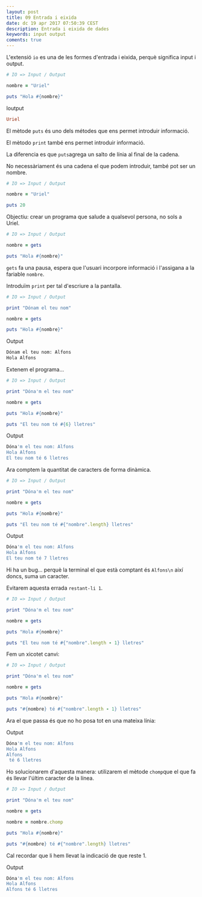 ```yaml
---
layout: post
title: 09 Entrada i eixida
date: dc 19 apr 2017 07:50:39 CEST
description: Entrada i eixida de dades
keywords: input output
coments: true
---
```


L'extensió `io` es una de les formes d'entrada i eixida, perquè significa input i output.

```ruby
# IO => Input / Output

nombre = "Uriel"

puts "Hola #{nombre}"
```

Ioutput

```ruby
Uriel
```

El mètode `puts` és uno dels métodes que ens  permet introduir informació.

El mètodo `print` també ens permet introduir informació.

La diferencia es que `puts`agrega un salto de línia al final de la cadena.

No necessàriament és una cadena el que podem introduir, també pot ser un nombre.


```ruby
# IO => Input / Output

nombre = "Uriel"

puts 20
```

Objectiu: crear un programa que salude a qualsevol persona, no sols a Uriel.

```ruby
# IO => Input / Output

nombre = gets

puts "Hola #{nombre}"
```

`gets` fa una pausa, espera que l'usuari incorpore informació i l'assigana a la fariable `nombre`.

Introduïm `print` per tal d'escriure a la pantalla.

```ruby
# IO => Input / Output

print "Dónam el teu nom"

nombre = gets

puts "Hola #{nombre}"
```

Output

```bash
Dónam el teu nom: Alfons
Hola Alfons
```

Extenem el programa...

```ruby
# IO => Input / Output

print "Dóna'm el teu nom"

nombre = gets

puts "Hola #{nombre}"

puts "El teu nom té #{6} lletres" 
```

Output

```ruby
Dóna'm el teu nom: Alfons
Hola Alfons
El teu nom té 6 lletres
```

Ara comptem la quantitat de caracters de forma dinàmica.


```ruby
# IO => Input / Output

print "Dóna'm el teu nom"

nombre = gets

puts "Hola #{nombre}"

puts "El teu nom té #{"nombre".length} lletres"

```

Output

```ruby
Dóna'm el teu nom: Alfons
Hola Alfons
El teu nom té 7 lletres
```

Hi ha un bug... perquè la terminal el que està comptant és `Alfons\n` així doncs, suma un caracter.

Evitarem aquesta errada `restant-li 1`.

```ruby
# IO => Input / Output

print "Dóna'm el teu nom"

nombre = gets

puts "Hola #{nombre}"

puts "El teu nom té #{"nombre".length - 1} lletres"

```

Fem un xicotet canvi:

```ruby
# IO => Input / Output

print "Dóna'm el teu nom"

nombre = gets

puts "Hola #{nombre}"

puts "#{nombre} té #{"nombre".length - 1} lletres"

```

Ara el que passa és que no ho posa tot en una mateixa línia:

Output

```ruby
Dóna'm el teu nom: Alfons
Hola Alfons
Alfons
 té 6 lletres
```

Ho solucionarem d'aquesta manera: utilizarem el mètode `chomp`que el que fa és llevar l'últim caracter de la línea.


```ruby
# IO => Input / Output

print "Dóna'm el teu nom"

nombre = gets

nombre = nombre.chomp

puts "Hola #{nombre}"

puts "#{nombre} té #{"nombre".length} lletres"

```
Cal recordar que li hem llevat la indicació de que reste 1.

Output

```ruby
Dóna'm el teu nom: Alfons
Hola Alfons
Alfons té 6 lletres
```

